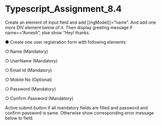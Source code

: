 # Typescript_Assignment_8.4

 Create an element of input field and add [(ngModel)]=”name”.
And add one more DIV element below of it.
Then display greeting message if name==”Avnesh”, else show “Hey! thanks.

● Create one user registration form with following elements:

○ Name (Mandatory)

○ UserName (Mandatory)

○ Email Id (Mandatory)

○ Mobile No (Optional)

○ Password (Mandatory)

○ Confirm Password (Mandatory)

Active submit button if all mandatory fields are filled and password and confirm password is same.
Otherwise show corresponding error message below to field.
